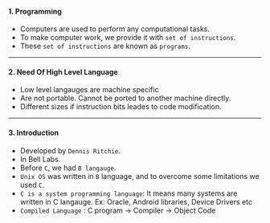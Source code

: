 #### 1. Programming
- Computers are used to perform any computational tasks. 
- To make computer work, we provide it with `set of instructions`. 
- These `set of instructions` are known as `programs`.

---


#### 2. Need Of High Level Language
- Low level langauges are machine specific
- Are not portable. Cannot be ported to another machine directly.
- Different sizes if instruction bits leades to code modification.

---

#### 3. Introduction
- Developed by `Dennis Ritchie`.
- In Bell Labs.
- Before `C`, we had `B langauge`.
- `Unix OS` was written in `B` language, and to overcome some limitations we used `C`.
- `C is a system programming language`: It means many systems are written in C langauge. Ex: Oracle, Android libraries, Device Drivers etc
- `Compiled Language` : C program -> Compiler -> Object Code

